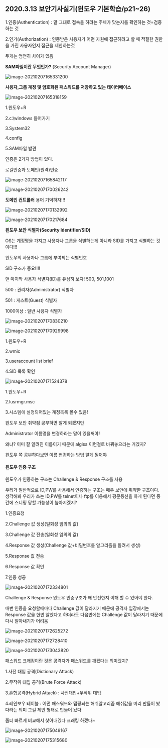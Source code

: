 ## 2020.3.13 보안기사실기(윈도우 기본학습/p21~26)



1.인증(Authentication) : 말 그대로 접속을 하려는 주체가 맞는지를 확인하는 것=검증하는 것

2.인가(Authorization) : 인증받은 사용자가 어떤 자원에 접근하려고 할 때 적절한 권한을 가진 사용자인지 접근을 제한하는것

두개는 엄연히 차이가 있음 

**SAM파일이란 무엇인가?** (Security Account Manager)

![image-20210207165331200](C:\Users\freel\AppData\Roaming\Typora\typora-user-images\image-20210207165331200.png)

**사용자,그룹 계정 및 암호화된 패스워드를 저장하고 있는 데이터베이스**

 ![image-20210207165318159](C:\Users\freel\AppData\Roaming\Typora\typora-user-images\image-20210207165318159.png)

1.윈도우+R

2.c:\windows 들어가기

3.System32

4.config

5.SAM파일 발견





인증은 2가지 방법이 있다.

로컬인증과 도메인(원격)인증

![image-20210207165842117](C:\Users\freel\AppData\Roaming\Typora\typora-user-images\image-20210207165842117.png)

 

![image-20210207170026242](C:\Users\freel\AppData\Roaming\Typora\typora-user-images\image-20210207170026242.png)

**도메인 컨트롤러** 용어 기억하자!!!



![image-20210207170132992](C:\Users\freel\AppData\Roaming\Typora\typora-user-images\image-20210207170132992.png)



![image-20210207170217684](C:\Users\freel\AppData\Roaming\Typora\typora-user-images\image-20210207170217684.png)



**윈도우 보안 식별자(Security Identifier/SID)**

OS는 계정명을 가지고 사용자나 그룹을 식별하는게 아니라 SID를 가지고 식별하는 것이다!!!



윈도우의 사용자나 그룹에 부여되는 식별번호

 SID 구조가 중요!!!!

맨 마지막 사용자 식별자(ID)를 유심히 보자! 500, 501,1001

500 : 관리자(Administrator) 식별자

501 : 게스트(Guest) 식별자

1000이상 : 일반 사용자 식별자

 ![image-20210207170830210](C:\Users\freel\AppData\Roaming\Typora\typora-user-images\image-20210207170830210.png)

![image-20210207170929998](C:\Users\freel\AppData\Roaming\Typora\typora-user-images\image-20210207170929998.png)

1.윈도우+R

2.wmic

3.useraccount list brief

4.SID 목록 확인



![image-20210207171524378](C:\Users\freel\AppData\Roaming\Typora\typora-user-images\image-20210207171524378.png)

1.윈도우+R

2.lusrmgr.msc

3.시스템에 설정되어있는 계정목록 볼수 있음!



윈도우 보안 취약점 공부하면 알게 되겠지만

Administrator 이름명을 변경하라는 말이 있을꺼야!

왜냐? 이미 잘 알려진 이름이기 때문에 algisa 이런걸로 바꿔놓으라는 거겠지?

윈도우 쪽 공부하다보면 이름 변경하는 방법 알게 될꺼야 





#### 윈도우 인증 구조

윈도우가 인증하는 구조는 Challenge & Response 구조를 사용

우리가 일반적으로 ID,PW를 사용해서 인증하는 구조는 매우 보안에 취약한 구조이다. 생각해봐 우리가 쓰는 ID,PW를 telnet이나 ftp를 이용해서 평문통신을 하게 된다면 중간에 스니핑 당할 가능성이 높아지겠지?



1.인증요청

2.Challenge 값 생성(일회성 임의의 값)

3.Challenge 값 전송(일회성 임의의 값)

4.Response 값 생성(Challenge 값+비밀번호를 알고리즘을 돌려서 생성)

5.Response 값 전송

6.Response 값 확인

7.인증 성공

![image-20210207172334801](C:\Users\freel\AppData\Roaming\Typora\typora-user-images\image-20210207172334801.png)

Challenge & Response 윈도우 인증구조가 왜 안전한지 이해 할 수 있어야 한다.

매번 인증을 요청할때마다 Challenge 값이 달라지기 때문에 공격자 입장에서는 Response 값을 한번 알았다고 하더라도 다음번에는 Challenge 값이 달라지기 때문에 다시 알아내기가 어려움



![image-20210207172625272](C:\Users\freel\AppData\Roaming\Typora\typora-user-images\image-20210207172625272.png)

 ![image-20210207172728410](C:\Users\freel\AppData\Roaming\Typora\typora-user-images\image-20210207172728410.png)



![image-20210207173043820](C:\Users\freel\AppData\Roaming\Typora\typora-user-images\image-20210207173043820.png)



패스워드 크래킹이란 것은 공격자가 패스워드를 깨겠다는 의미겠지?

1.사전 대입 공격(Dictionary Attack)

2.무작위 대입 공격(Brute Force Attack)

3.혼합공격(Hybrid Attack) : 사전대입+무작위 대입

4.레인보우 테이블 : 어떤 패스워드와 맵핑되는 해쉬알고리즘 해쉬값을 미리 만들어 놨다라는 의미 그걸 체인 형태로 만들어 놨다

좀더 빠르게 비교해서 찾아내겠다 크래킹 하겠다~



![image-20210207175049167](C:\Users\freel\AppData\Roaming\Typora\typora-user-images\image-20210207175049167.png)



  ![image-20210207175315680](C:\Users\freel\AppData\Roaming\Typora\typora-user-images\image-20210207175315680.png)

